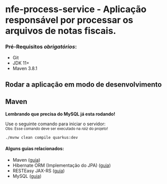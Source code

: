 # nfe-process-service - Aplicação responsável por processar os arquivos de notas fiscais.

### Pré-Requisitos *obrigatórios*:
 - Git
 - JDK 11+
 - Maven 3.8.1

## Rodar a aplicação em modo de desenvolvimento

## Maven
**Lembrando que precisa do MySQL já esta rodando!**<br/>

Use o seguinte comando para iniciar o servidor:<br/>
<small>Obs: Esse comando deve ser executado na _raiz_ do projeto!</small>
```shell script
./mvnw clean compile quarkus:dev
```


#### Alguns guias relacionados:
- Maven ([guia](https://maven.apache.org/what-is-maven.html))
- Hibernate ORM (Implementação do JPA) ([guia](https://docs.jboss.org/hibernate/orm/current/userguide/html_single/Hibernate_User_Guide.html))
- RESTEasy JAX-RS ([guia](https://docs.jboss.org/resteasy/docs/3.0.9.Final/userguide/html_single/index.html))
- MySQL ([guia](https://dev.mysql.com/doc/))

